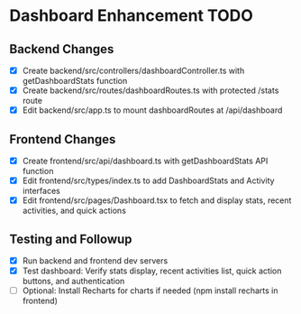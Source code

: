 # Dashboard Enhancement TODO

## Backend Changes
- [x] Create backend/src/controllers/dashboardController.ts with getDashboardStats function
- [x] Create backend/src/routes/dashboardRoutes.ts with protected /stats route
- [x] Edit backend/src/app.ts to mount dashboardRoutes at /api/dashboard

## Frontend Changes
- [x] Create frontend/src/api/dashboard.ts with getDashboardStats API function
- [x] Edit frontend/src/types/index.ts to add DashboardStats and Activity interfaces
- [x] Edit frontend/src/pages/Dashboard.tsx to fetch and display stats, recent activities, and quick actions

## Testing and Followup
- [x] Run backend and frontend dev servers
- [x] Test dashboard: Verify stats display, recent activities list, quick action buttons, and authentication
- [ ] Optional: Install Recharts for charts if needed (npm install recharts in frontend)
